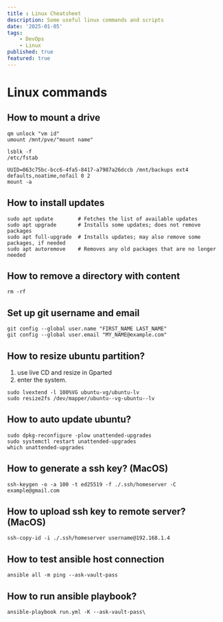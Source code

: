 ```yaml
---
title : Linux Cheatsheet
description: Some useful linux commands and scripts
date: '2025-01-05'
tags: 
    - DevOps
    - Linux
published: true
featured: true
---
```


# Linux commands

## How to mount a drive
``` shellscript
qm unlock "vm id"
umount /mnt/pve/"mount name"

lsblk -f
/etc/fstab

UUID=063c75bc-bcc6-4fa5-8417-a7987a26dccb /mnt/backups ext4 defaults,noatime,nofail 0 2
mount -a
```

## How to install updates
``` shellscript
sudo apt update        # Fetches the list of available updates
sudo apt upgrade       # Installs some updates; does not remove packages
sudo apt full-upgrade  # Installs updates; may also remove some packages, if needed
sudo apt autoremove    # Removes any old packages that are no longer needed
```
## How to remove a directory with content
``` shellscript
rm -rf
```
## Set up git username and email
``` shellscript
git config --global user.name "FIRST_NAME LAST_NAME"
git config --global user.email "MY_NAME@example.com"
```
## How to resize ubuntu partition?

1. use live CD and resize in Gparted
2. enter the system. 
``` shellscript
sudo lvextend -l 100%VG ubuntu-vg/ubuntu-lv
sudo resize2fs /dev/mapper/ubuntu--vg-ubuntu--lv
```

## How to auto update ubuntu?

``` shellscript
sudo dpkg-reconfigure -plow unattended-upgrades
sudo systemctl restart unattended-upgrades
which unattended-upgrades
```

## How to generate a ssh key? (MacOS)
``` shellscript
ssh-keygen -o -a 100 -t ed25519 -f ./.ssh/homeserver -C example@gmail.com
```

## How to upload ssh key to remote server? (MacOS)
``` shellscript
ssh-copy-id -i ./.ssh/homeserver username@192.168.1.4
```

## How to test ansible host connection
``` shellscript
ansible all -m ping --ask-vault-pass
```

## How to run ansible playbook?
``` shellscript
ansible-playbook run.yml -K --ask-vault-pass\
```